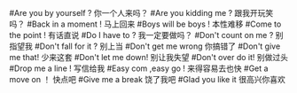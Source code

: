#Are you by yourself ?
你一个人来吗？
#Are you kidding me  ? 
跟我开玩笑吗？
#Back in a moment !
马上回来
#Boys will be boys !
本性难移
#Come to the point !
有话直说
#Do I have to ?
我一定要做吗？
#Don't count on me ?
别指望我
#Don't fall for it ?
别上当
#Don't get me wrong 
你搞错了
#Don't give me that!
少来这套
#Don't let me down!
别让我失望
#Don't over do it!
别做过头
#Drop me a line !
写信给我
#Easy com ,easy go !
来得容易去也快
#Get a move on ！
快点吧
#Give me a break 
饶了我吧
#Glad you like it
很高兴你喜欢


